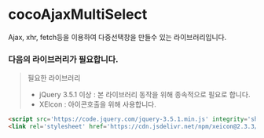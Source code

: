 # cocoAjaxMultiSelect
Ajax, xhr, fetch등을 이용하여 다중선택창을 만들수 있는 라이브러리입니다.

### 다음의 라이브러리가 필요합니다.
> 필요한 라이브러리
> - jQuery 3.5.1 이상 : 본 라이브러리 동작을 위해 종속적으로 필요로 합니다.
> - XEIcon : 아이콘호출을 위해 사용합니다.

```html
<script src='https://code.jquery.com/jquery-3.5.1.min.js' integrity='sha256-9/aliU8dGd2tb6OSsuzixeV4y/faTqgFtohetphbbj0=' crossorigin='anonymous'></script>
<link rel='stylesheet' href='https://cdn.jsdelivr.net/npm/xeicon@2.3.3/xeicon.min.css'>
```

